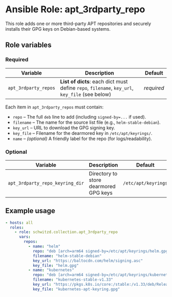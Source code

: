 # Ansible Role: apt_3rdparty_repo

This role adds one or more third-party APT repositories and securely installs their GPG keys on Debian-based systems.

## Role variables

### Required

| Variable             | Description                                                                                    | Default    |
|----------------------|------------------------------------------------------------------------------------------------|------------|
| `apt_3rdparty_repos` | **List of dicts**: each dict must define `repo`, `filename`, `key_url`, `key_file` (see below) | _required_ |

Each item in `apt_3rdparty_repos` must contain:

- `repo` – The full `deb` line to add (including `signed-by=...` if used).
- `filename` – The name for the source list file (e.g., `helm-stable-debian`).
- `key_url` – URL to download the GPG signing key.
- `key_file` – Filename for the dearmored key in `/etc/apt/keyrings/`.
- `name` – _(optional)_ A friendly label for the repo (for logs/readability).

### Optional

| Variable                        | Description                           | Default             |
|---------------------------------|---------------------------------------|---------------------|
| `apt_3rdparty_repo_keyring_dir` | Directory to store dearmored GPG keys | `/etc/apt/keyrings` |

## Example usage

```yaml
- hosts: all
  roles:
    - role: schwitzd.collection.apt_3rdparty_repo
      vars:
        repos:
          - name: "helm"
            repo: "deb [arch=arm64 signed-by=/etc/apt/keyrings/helm.gpg] https://baltocdn.com/helm/stable/debian/ all main"
            filename: "helm-stable-debian"
            key_url: "https://baltocdn.com/helm/signing.asc"
            key_file: "helm.gpg"
          - name: "kubernetes"
            repo: "deb [arch=arm64 signed-by=/etc/apt/keyrings/kubernetes-apt-keyring.gpg] https://pkgs.k8s.io/core:/stable:/v1.33/deb/ /"
            filename: "kubernetes-stable-v1.33"
            key_url: "https://pkgs.k8s.io/core:/stable:/v1.33/deb/Release.key"
            key_file: "kubernetes-apt-keyring.gpg"
```
